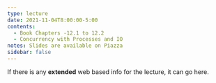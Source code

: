 ```yaml
---
type: lecture
date: 2021-11-04T8:00:00-5:00
contents:
  - Book Chapters -12.1 to 12.2
  - Concurrency with Processes and IO
notes: Slides are available on Piazza 
sidebar: false
---
```


If there is any **extended** web based info for the lecture, it can go here.